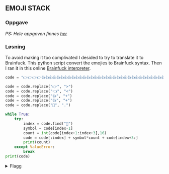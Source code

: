 ## EMOJI STACK

### Oppgave



*PS: Hele oppgaven finnes [her](challenge.md)*

### Løsning

To avoid making it too complivated I desided to try to translate it to Brainfuck. This python script convert the emojies to Brainfuck syntax. Then I ran it in this online [Brainfuck interpreter](https://sange.fi/esoteric/brainfuck/impl/interp/i.html).

```py
code = "👉👉👉👉👍👍👍👍👍👍👍👍👍👍👍👍👍👍👍👍👍👍👍👍👍👍👍👍👍👍👍👍👍👍👍👍👍👍👍👍👍👍👍👍👍👍👍👍👍👍👍👍👍👍👍👍👍👍👍👍👍👍👍👍👍👍👍👍👍👍👍👍👍👍👍👍👍👍👍👍👍👍👍👍👍👍👍👍👍👍👍👍👍👍👍👍👍👍👍👍👍👍👍👍👍👍👍👍👍👍👍👍👍👍👍👍👍👍👍👍👍👍👍👍👍👍👍👉🔁08👍🔁34👈👈👈👈👈👈👈👈👈👈👍🔁48👉🔁15👍🔁5e👈🔁07👍👍👍👍👍👍👍👍👍👍👍👍👍👍👍👍👍👍👍👍👍👍👍👍👍👍👍👍👍👍👍👍👍👍👍👍👍👍👍👍👍👍👍👍👍👍👍👍👍👉🔁02👍👍👍👍👍👍👍👍👍👍👍👍👍👍👍👍👍👍👍👍👍👍👍👍👍👍👍👍👍👍👍👍👍👍👍👍👍👍👍👍👍👍👍👍👍👍👍👍👍👍👍👍👍👍👍👍👍👍👍👍👍👍👍👍👍👍👍👍👍👍👍👍👍👍👍👍👍👍👈👈👈👈👈👈👈👈👈👈👈👈👈👈👈👈👈👈👍🔁42👉🔁02👍👍👍👍👍👍👍👍👍👍👍👍👍👍👍👍👍👍👍👍👍👍👍👍👍👍👍👍👍👍👍👍👍👍👍👍👍👍👍👍👍👍👍👍👍👍👍👍👍👍👍👍👍👍👍👍👍👍👍👍👍👍👍👍👍👍👍👍👍👍👍👍👍👍👍👍👍👍👍👍👍👍👍👍👉🔁17👍👍👍👍👍👍👍👍👍👍👍👍👍👍👍👍👍👍👍👍👍👍👍👍👍👍👍👍👍👍👍👍👍👍👍👍👍👍👍👍👍👍👍👍👍👍👍👍👍👍👍👍👍👍👍👍👍👍👍👍👍👍👍👍👍👍👍👍👍👍👍👍👍👍👍👍👍👍👍👍👍👍👍👍👍👍👍👍👍👍👍👍👍👍👍👈🔁14👍🔁20👉🔁06👍🔁51👉🔁0c👍🔁34👉👉👍🔁46👈🔁14👍🔁4d👈🔁01👍🔁51👉🔁04👍🔁20👉🔁03👍🔁2f👉👉👉👉👉👉👉👉👍🔁4d👈🔁17👍🔁42👉👉👉👉👉👉👉👉👉👉👉👉👉👉👉👉👉👉👉👉👉👉👉👉👉👉👉👉👉👉👉👉👉👉👉👍🔁7c👈👈👈👈👈👈👈👈👈👈👈👈👈👈👈👈👍👍👍👍👍👍👍👍👍👍👍👍👍👍👍👍👍👍👍👍👍👍👍👍👍👍👍👍👍👍👍👍👍👉🔁0c👍👍👍👍👍👍👍👍👍👍👍👍👍👍👍👍👍👍👍👍👍👍👍👍👍👍👍👍👍👍👍👍👍👍👍👍👍👍👍👍👍👍👍👍👍👍👍👍👍👍👍👍👍👍👍👍👍👍👍👍👍👍👍👍👉👍👍👍👍👍👍👍👍👍👍👍👍👍👍👍👍👍👍👍👍👍👍👍👍👍👍👍👍👍👍👍👍👍👍👍👍👍👍👍👍👍👍👍👍👍👍👍👍👍👍👍👍👍👍👍👍👍👍👍👍👍👍👍👍👍👍👍👍👍👍👍👍👍👍👍👍👍👍👍👍👍👍👍👍👍👍👈👈👈👈👈👈👈👈👈👈👈👈👍👍👍👍👍👍👍👍👍👍👍👍👍👍👍👍👍👍👍👍👍👍👍👍👍👍👍👍👍👍👍👍👍👍👍👍👍👍👍👍👍👍👍👍👍👍👍👍👍👍👍👍👍👍👍👍👍👍👍👍👍👍👍👍👍👍👍👍👍👍👍👉🔁0c👍🔁32👈👈👈👈👈👈👈👈👈👈👈👈👈👈👈👈👈👈👈👈👈👈👈👈👈👈👈👈👍👍👍👍👍👍👍👍👍👍👍👍👍👍👍👍👍👍👍👍👍👍👍👍👍👍👍👍👍👍👍👍👍👍👍👍👍👍👍👍👍👍👍👍👍👍👍👍👍👍👍👍👍👍👍👍👍👍👍👍👍👍👍👍👍👍👍👍👍👍👍👍👍👍👍👍👍👍👍👍👍👍👍👍👍👉🔁04👍🔁5e👉👉👉👉👉👉👉👉👉👉👉👉👉👉👉👍🔁47👈🔁0f👍🔁46👉👉👉👉👉👉👉👉👉👉👉👉👉👉👉👉👉👍👍👍👍👍👍👍👍👍👍👍👍👍👍👍👍👍👍👍👍👍👍👍👍👍👍👍👍👍👍👍👍👍👈🔁03👍🔁20👈🔁08👍🔁5e👉🔁10👍👍👍👍👍👍👍👍👍👍👍👍👍👍👍👍👍👍👍👍👍👍👍👍👍👍👍👍👍👍👍👍👍👍👍👍👍👍👍👍👍👍👍👍👍👍👍👍👍👍👍👍👍👍👍👍👍👍👍👍👍👍👍👍👍👍👍👍👍👍👍👍👍👍👍👍👍👍👍👍👍👍👈🔁1d👍🔁40👉🔁10👍👍👍👍👍👍👍👍👍👍👍👍👍👍👍👍👍👍👍👍👍👍👍👍👍👍👍👍👍👍👍👍👍👍👍👍👍👍👍👍👍👍👍👍👍👍👍👍👍👉👉👉👉👍🔁5e👈👈👈👈👈👈👈👈👈👈👈👈👈👈👈👈👈👈👈👈👈👈💬👉💬👉💬👉💬👉💬👉💬👉💬👉💬👉💬👉💬👉💬👉💬👉💬👉💬👉💬👉💬👉💬👉💬👉💬👉💬👉💬👉💬👉💬👉💬👉💬👉💬👉💬👉💬👉💬👉💬👉💬👉💬👉💬👉💬👉💬👉💬"

code = code.replace("👉", ">")
code = code.replace("👈", "<")
code = code.replace("👍", "+")
code = code.replace("👍", "+")
code = code.replace("💬", ".")

while True:
    try:
        index = code.find("🔁")
        symbol = code[index-1]
        count = int(code[index+1:index+3],16)
        code = code[:index] + symbol*count + code[index+3:]
        print(count)
    except ValueError:
        break
print(code)
```

<details>
<summary>Flagg</summary>

`CACI{TUR!NG_!5_R011!NG_!N_H!5_GR@V3}`
</details>